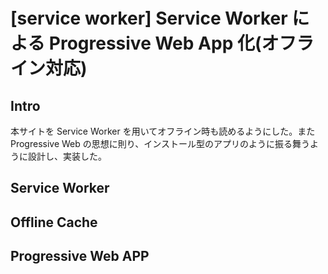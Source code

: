 # [service worker] Service Worker による Progressive Web App 化(オフライン対応)

## Intro

本サイトを Service Worker を用いてオフライン時も読めるようにした。また Progressive Web の思想に則り、インストール型のアプリのように振る舞うように設計し、実装した。

## Service Worker


## Offline Cache

## Progressive Web APP
